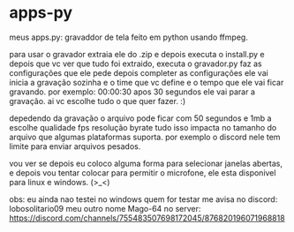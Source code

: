 # apps-py
meus apps.py: gravaddor de tela feito em python usando ffmpeg.

para usar o gravador extraia ele do .zip e depois executa o install.py e depois que vc ver que tudo foi extraido, executa o gravador.py faz as configurações que ele pede depois completer as configurações ele vai inicia a gravação sozinha e o time que vc define e o tempo que ele vai ficar gravando. por exemplo:
00:00:30 apos 30 segundos ele vai parar a gravação. ai vc escolhe tudo o que quer fazer. :)

depedendo da gravação o arquivo pode ficar com 50 segundos e 1mb a escolhe qualidade fps resolução byrate tudo isso impacta no tamanho do arquivo que algumas plataformas suporta. por exemplo o discord nele tem limite para enviar arquivos pesados.

vou ver se depois eu coloco alguma forma para selecionar janelas abertas, e depois vou tentar colocar para permitir o microfone, ele esta disponivel para linux e windows.  (>_<)

obs: eu ainda nao testei no windows quem for testar me avisa no discord: lobosolitario09 meu outro nome Mago-64 no server: 
https://discord.com/channels/755483507698172045/876820196071968818
